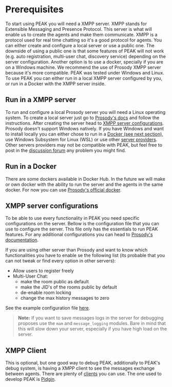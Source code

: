 # Prerequisites
To start using PEAK you will need a XMPP server. XMPP stands for Extensible Messaging and Presence Protocol. This server is what will enable us to create the agents and make them communicate. XMPP is a protocol used for real time chatting so it's a good protocol for agents. You can either create and configure a local server or use a public one. The downside of using a public one is that some features of PEAK will not work (e.g. auto registration, multi-user chat, discovery service) depending on the server configuration. Another option is to use a docker, specially if you are on a Windows machine. We recommend the use of Prosody XMPP server because it's more compatible. PEAK was tested under Windows and Linux. To use PEAK you can either run in a local XMPP server configured by you, or run in a Docker with the XMPP server inside. 


## Run in a XMPP server
To run and configure a local Prosody server you will need a Linux operating system. To create a local server just go to [Prosody's docs](https://prosody.im/download/start) and follow the instructions. After creating the server head to [XMPP server configurations](#xmpp-server-configurations). 
Prosody doesn't support Windows natively. If you have Windows and want to install locally you can either chose to run in a [Docker (see next section)](#run-in-a-docker), use Windows Subsystem for Linux (WSL) or use other [server providers](https://xmpp.org/software/servers/). Other servers providers may not be compatible with PEAK, but feel free to post in the [discussion forum](https://github.com/gecad-group/peak-mas/discussions) any problem you might find. 


## Run in a Docker
There are some dockers available in Docker Hub. In the future we will make or own docker with the ability to run the server and the agents in the same docker. For now you can use [Prosody's official docker](https://github.com/prosody/prosody-docker).

## XMPP server configurations
To be able to use every functionality in PEAK you need specific configurations on the server. Bellow is the configuration file that you can use to configure the server. This file only has the essentials to run PEAK features. For any additional configurations you can head to [Prosody's documentation](https://prosody.im/doc/configure).

If you are using other server than Prosody and want to know which functionalities you have to enable se the following list (its probable that you can not tweak or find every option in other servers):
- Allow users to register freely
- Multi-User Chat:
    - make the room public as default
    - make the JID's of the rooms public by default
    - de-enable room locking
    - change the max history messages to zero

See the example configuration file [here](xmpp_config.md).

> **Note:** 
> If you want to save messages logs in the server for debugging proposes use the `mam` and `message_logging` modules. Bare in mind that this will slow down your server, especially if you have high load on the server.


## XMPP Client

This is optional, but one good way to debug PEAK, additionally to PEAK's debug system, is having a XMPP client to see the messages exchange between agents. There are plenty of [clients](https://xmpp.org/software/clients/) you can use. The one used to develop PEAK is [Pidgin](https://www.pidgin.im/).